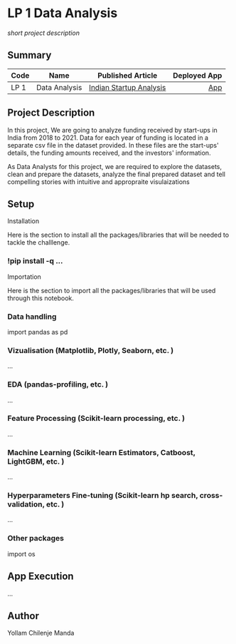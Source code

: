 # LP 1 Data Analysis
*short project description*

## Summary
| Code      | Name        | Published Article |  Deployed App |
|-----------|-------------|:-------------:|------:|
| LP 1 | Data Analysis |  [Indian Startup Analysis](/https://www.linkedin.com/pulse/investing-indian-startups-trends-insights-yollam-chilenje-manda ) | [App](/https://github.com/Yollam-ai/LP-1.git) |

## Project Description
In this project, We are going to analyze funding received by start-ups in India from 2018 to 2021. Data for each year of funding is located in a separate csv file in the dataset provided. In these files are the start-ups' details, the funding amounts received, and the investors' information.

As Data Analysts for this project, we are required to explore the datasets, clean and prepare the datasets, analyze the final prepared dataset and tell compelling stories with intuitive and appropraite visulaizations

## Setup

Installation

Here is the section to install all the packages/libraries that will be needed to tackle the challlenge.

### !pip install -q   ...
     
Importation

Here is the section to import all the packages/libraries that will be used through this notebook.

### Data handling
import pandas as pd

### Vizualisation (Matplotlib, Plotly, Seaborn, etc. )
...

### EDA (pandas-profiling, etc. )
...

### Feature Processing (Scikit-learn processing, etc. )
...

### Machine Learning (Scikit-learn Estimators, Catboost, LightGBM, etc. )
...

### Hyperparameters Fine-tuning (Scikit-learn hp search, cross-validation, etc. )
...

### Other packages
import os

     


## App Execution
...

## Author
Yollam Chilenje Manda

